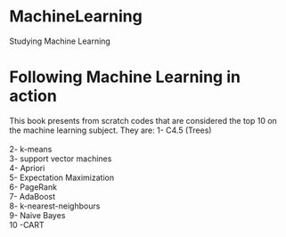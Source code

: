 # MachineLearning
Studying Machine Learning

# Following Machine Learning in action
  This book presents from scratch codes that are considered the top 10 on the machine learning subject. They are:
  1- C4.5 (Trees)<br /><br />
  2- k-means<br />
  3- support vector machines<br />
  4- Apriori<br />
  5- Expectation Maximization<br />
  6- PageRank<br />
  7- AdaBoost<br />
  8- k-nearest-neighbours<br />
  9- Naive Bayes<br />
  10 -CART<br />
